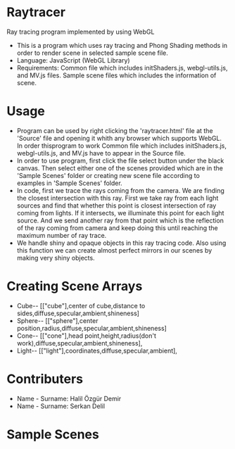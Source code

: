# Raytracer
Ray tracing program implemented by using WebGL

 - This is a program which uses ray tracing and Phong Shading methods in order to render scene in selected sample scene file.
 - Language: JavaScript (WebGL Library)
 - Requirements: Common file which includes initShaders.js, webgl-utils.js, and MV.js files. Sample scene files which includes the information of scene.


# Usage
 -	Program can be used by right clicking the 'raytracer.html' file at the 'Source' file and opening it whith any browser which supports WebGL. In order thisprogram to work Common file which includes initShaders.js, webgl-utils.js, and MV.js have to appear in the Source file.
 -	In order to use program, first click the file select button under the black canvas. Then select either one of the scenes provided which are in the 'Sample Scenes' folder or creating new scene file according to examples in 'Sample Scenes' folder.
 -	In code, first we trace the rays coming from the camera. We are finding the closest intersection with this ray. First we take ray from each light sources and find that whether this point is closest intersection of ray coming from lights. If it intersects, we illuminate this point for each light source. And we send another ray from that point which is the reflection of the ray coming from camera and keep doing this until reaching the  maximum number of ray trace.
 -	We handle shiny and opaque objects in this ray tracing code. Also using this function we can create almost perfect mirrors in our scenes by making very shiny objects.
# Creating Scene Arrays
 - Cube--
[["cube"],center of cube,distance to sides,diffuse,specular,ambient,shineness]
 - Sphere--
[["sphere"],center position,radius,diffuse,specular,ambient,shineness]
 - Cone--
[["cone"],head point,height,radius(don't work),diffuse,specular,ambient,shineness],
 - Light--
[["light"],coordinates,diffuse,specular,ambient],
# Contributers
 - Name - Surname: Halil Özgür Demir
 - Name - Surname: Serkan Delil

# Sample Scenes
